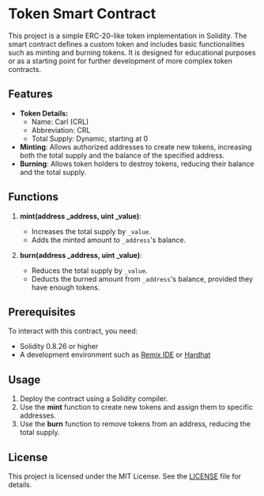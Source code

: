 # Token Smart Contract

This project is a simple ERC-20-like token implementation in Solidity. The smart contract defines a custom token and includes basic functionalities such as minting and burning tokens. It is designed for educational purposes or as a starting point for further development of more complex token contracts.

## Features

- **Token Details:**
  - Name: Carl (CRL)
  - Abbreviation: CRL
  - Total Supply: Dynamic, starting at 0
- **Minting**: Allows authorized addresses to create new tokens, increasing both the total supply and the balance of the specified address.
- **Burning**: Allows token holders to destroy tokens, reducing their balance and the total supply.

## Functions

1. **mint(address _address, uint _value)**:
   - Increases the total supply by `_value`.
   - Adds the minted amount to `_address`'s balance.

2. **burn(address _address, uint _value)**:
   - Reduces the total supply by `_value`.
   - Deducts the burned amount from `_address`'s balance, provided they have enough tokens.

## Prerequisites

To interact with this contract, you need:
- Solidity 0.8.26 or higher
- A development environment such as [Remix IDE](https://remix.ethereum.org) or [Hardhat](https://hardhat.org)

## Usage

1. Deploy the contract using a Solidity compiler.
2. Use the **mint** function to create new tokens and assign them to specific addresses.
3. Use the **burn** function to remove tokens from an address, reducing the total supply.

## License

This project is licensed under the MIT License. See the [LICENSE](LICENSE) file for details.
